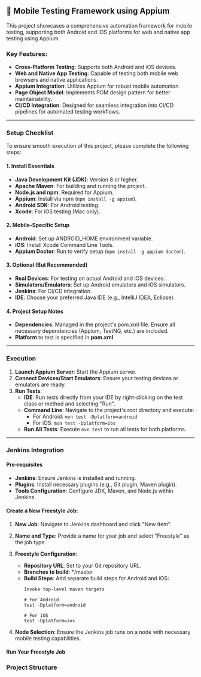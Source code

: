 ## 📱 Mobile Testing Framework using Appium

This project showcases a comprehensive automation framework for mobile testing, supporting both Android and iOS platforms for web and native app testing using Appium.

### Key Features:
* **Cross-Platform Testing**: Supports both Android and iOS devices.
* **Web and Native App Testing**: Capable of testing both mobile web browsers and native applications.
* **Appium Integration**: Utilizes Appium for robust mobile automation.
* **Page Object Model**: Implements POM design pattern for better maintainability.
* **CI/CD Integration**: Designed for seamless integration into CI/CD pipelines for automated testing workflows.
____
### Setup Checklist
To ensure smooth execution of this project, please complete the following steps:

#### 1. Install Essentials

* **Java Development Kit (JDK)**: Version 8 or higher.
* **Apache Maven**: For building and running the project.
* **Node.js and npm**: Required for Appium.
* **Appium**: Install via npm (`npm install -g appium`).
* **Android SDK**: For Android testing.
* **Xcode**: For iOS testing (Mac only).

#### 2. Mobile-Specific Setup

* **Android**: Set up ANDROID_HOME environment variable.
* **iOS**: Install Xcode Command Line Tools.
* **Appium Doctor**: Run to verify setup (`npm install -g appium-doctor`).

#### 3. Optional (But Recommended)

* **Real Devices**: For testing on actual Android and iOS devices.
* **Simulators/Emulators**: Set up Android emulators and iOS simulators.
* **Jenkins**: For CI/CD integration.
* **IDE**: Choose your preferred Java IDE (e.g., IntelliJ IDEA, Eclipse).

#### 4. Project Setup Notes
* **Dependencies**: Managed in the project's pom.xml file. Ensure all necessary dependencies (Appium, TestNG, etc.) are included.
* **Platform** to test is specified in **pom.xml**
____
### Execution
1. **Launch Appium Server**: Start the Appium server.
2. **Connect Devices/Start Emulators**: Ensure your testing devices or emulators are ready.
3. **Run Tests**:
    * **IDE**: Run tests directly from your IDE by right-clicking on the test class or method and selecting "Run".
    * **Command Line**: Navigate to the project's root directory and execute:
        * For Android: `mvn test -Dplatform=android`
        * For iOS: `mvn test -Dplatform=ios`
    * **Run All Tests**: Execute `mvn test` to run all tests for both platforms.

____
### Jenkins Integration
#### Pre-requisites
* **Jenkins**: Ensure Jenkins is installed and running.
* **Plugins**: Install necessary plugins (e.g., Git plugin, Maven plugin).
* **Tools Configuration**: Configure JDK, Maven, and Node.js within Jenkins.

#### Create a New Freestyle Job:
1. **New Job**: Navigate to Jenkins dashboard and click "New Item".
2. **Name and Type**: Provide a name for your job and select "Freestyle" as the job type.
3. **Freestyle Configuration**:
    * **Repository URL**: Set to your Git repository URL.
    * **Branches to build**: */master
    * **Build Steps**: Add separate build steps for Android and iOS:
      ```
      Invoke top-level maven targets
      
      # For Android
      test -Dplatform=android
 
      # For iOS
      test -Dplatform=ios
      ```

4. **Node Selection**: Ensure the Jenkins job runs on a node with necessary mobile testing capabilities.

#### Run Your Freestyle Job

### Project Structure
